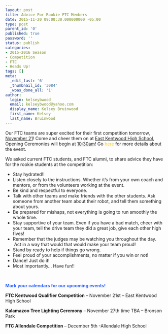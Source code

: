 ```yaml
---
layout: post
title: Advice For Rookie FTC Members
date: 2015-11-20 09:00:30.000000000 -05:00
type: post
parent_id: '0'
published: true
password: ''
status: publish
categories:
- 2015-2016 Season
- Competition
- FTC
- Heads Up!
tags: []
meta:
  _edit_last: '6'
  _thumbnail_id: '3084'
  _wpas_done_all: '1'
author:
  login: kelseybwood
  email: kelseybwood@yahoo.com
  display_name: Kelsey Bruinwood
  first_name: Kelsey
  last_name: Bruinwood
---
```

<p>Our FTC teams are super excited for their first competition tomorrow, <span style="text-decoration: underline;">November 21</span>! Come and cheer them on at <span style="text-decoration: underline;">East Kentwood High School</span>, Opening Ceremonies will begin at <span style="text-decoration: underline;">10:30am</span>! Go <span style="text-decoration: underline; color: #ffcc00;"><a style="color: #ffcc00; text-decoration: underline;" href="http://www.firstinmichigan.org/ftc/FTC_2015/west_mi.html" target="_blank">here</a></span> for more details about the event.</p>
<p>We asked current FTC students, and FTC alumni, to share advice they have for the rookie students at the competition:</p>
<ul>
<li><span style="font-weight: 400;">Stay hydrated!!  </span></li>
<li><span style="font-weight: 400;">Listen closely to the instructions. Whether it’s from your own coach and mentors, or from the volunteers working at the event. </span></li>
<li><span style="font-weight: 400;">Be kind and respectful to everyone. </span></li>
<li><span style="font-weight: 400;">Talk with other teams and make friends with the other students. Ask someone from another team about their robot, and tell them something about yours.</span></li>
<li><span style="font-weight: 400;">Be prepared for mishaps, not everything is going to run smoothly the whole time.</span></li>
<li><span style="font-weight: 400;">Stay supportive of your team. Even if you have a bad match, cheer with your team, tell the drive team they did a great job, give each other high fives!</span></li>
<li><span style="font-weight: 400;">Remember that the judges may be watching you throughout the day.  Act in a way that would that would make your team proud!</span></li>
<li><span style="font-weight: 400;">Stand by ready to help if things go wrong.</span></li>
<li><span style="font-weight: 400;">Feel proud of your accomplishments, no matter if you win or not!</span></li>
<li><span style="font-weight: 400;">Dance! Just do it!</span></li>
<li>Most importantly… Have fun!!</li>
</ul>
<p>&nbsp;</p>
<p><span style="color: #3366ff;"><strong>Mark your calendars for our upcoming events!</strong></span></p>
<p><strong>FTC Kentwood Qualifier Competition</strong> – November 21st – East Kentwood High School</p>
<p><strong>Kalamazoo Tree Lighting Ceremony</strong> – November 27th time TBA – Bronson Park</p>
<p><strong>FTC Allendale Competition </strong>– December 5th -Allendale High School</p>
